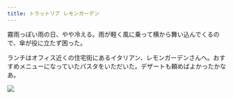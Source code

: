 ```yaml
---
title: トラットリア レモンガーデン
---
```


霧雨っぽい雨の日、やや冷える。雨が軽く風に乗って横から舞い込んでくるので、傘が役に立たず困った。

ランチはオフィス近くの住宅街にあるイタリアン、レモンガーデンさんへ。おすすめメニューになっていたパスタをいただいた。デザートも頼めばよかったかなあ。

![](https://photos.apkas.net/medium/202404/20240424-131323.webp)
